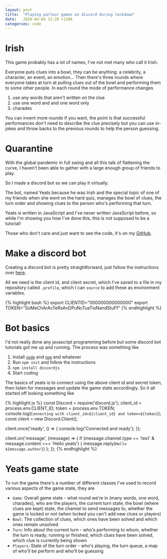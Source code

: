 ```yaml
---
layout: post
title:  "Playing parlour games on discord during lockdown"
date:   2020-04-04 12:28 +1100
categories: code
---
```


# Irish
This game probably has a lot of names, I've not met many who call it Irish.

Everyone puts clues into a bowl, they can be anything: a celebrity, a character, an event, an emotion...
Then there's three rounds where everyone takes at turn at pulling clues out of the bowl and performing them to some other people.
In each round the mode of performance changes
 1) use any words that aren't written on the clue
 2) use one word and and one word only
 3) charades

You can invent more rounds if you want, the point is that successful performances don't need to 
describe the clue precisely but you can use in-jokes and throw backs to the previous rounds to help the person guessing.

# Quarantine
With the global pandemic in full swing and all this talk of flattening the curve, I haven't been able
to gather with a large enough group of friends to play.

So I made a discord bot so we can play it virtually.

The bot, named Yeats because he was Irish and the special topic of one of my friends when she went on the hard quiz,
manages the bowl of clues, the turn order and showing clues to the person who's performing that turn.

Yeats is written in JavaScript and I've never written JavaScript before,
so while I'm showing you how I've done this, this is 
not supposed to be a tutorial!

Those who don't care and just want to see the code, 
it's on my [GitHub](https://github.com/mattswoon/yeats).

# Make a discord bot

Creating a discord bot is pretty straightforward, just follow the instructions over [here](https://discordpy.readthedocs.io/en/latest/discord.html).

All we need is the client id, and client secret, which I've saved to a file in my repository called `.profile`, which I can `source` to add these
as environment variables.

{% highlight bash %}
export CLIENTID="000000000000000"
export TOKEN="SoMeChArAcTeRsAnDPuNcTuaTioNandStuFf"
{% endhighlight %}

# Bot basics

I'd not really done any javascript programming before but some discord bot tutorials got me up and running. The process was something like

  1. Install [`node`](https://nodejs.org/en/download/) and [`npm`]([200~https://www.npmjs.com/get-npm) and whatever
  2. Run `npm init` and follow the instructions
  2. `npm install discordjs`
  3. Start coding

The basics of yeats is to connect using the above client id and secret token, then listen for messages and update the game state accordingly. 
So it all started off looking something like

{% highlight js %}
const Discord = require('discord.js');
client_id = process.env.CLIENT_ID;
token = process.env.TOKEN;
console.log(`Connecting with client_id=${client_id} and token=${token}`);
const client = new Discord.Client();

client.once('ready', () => {
  console.log('Connected and ready');
});

client.on('message', (message) => {
  if (message.channel.type == 'text' & message.content === 'Hello yeats') {
    message.reply(`Hello ${message.author}`)
  };
});
{% endhighlight %}

# Yeats game state

To run the game there's a number of different classes I've used to record various aspects of the game state, they are
  
  * `Game`: Overall game state - what round we're in (many words, one word, charades), who are the players, the current turn state, the bowl (where clues are kept) state, the channel to send messages to, 
  whether the game is locked or not (when locked you can't add new clues or players)
  * `Bowl`: The collection of clues, which ones have been solved and which ones remain unsolved
  * `Turn`: Info about the current turn - who's performing to whom, whether the turn is ready, running or finished, which clues have been solved, which clue is currently being shown
  * `Players`: State of the turn order - who's playing, the turn queue, a map of who'll be perform and who'll be guessing
